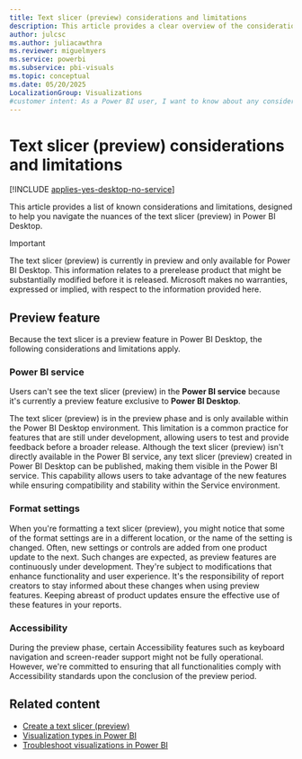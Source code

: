 ```yaml
---
title: Text slicer (preview) considerations and limitations
description: This article provides a clear overview of the considerations and limitations for the text slicer (preview) in Power BI Desktop.
author: julcsc
ms.author: juliacawthra
ms.reviewer: miguelmyers
ms.service: powerbi
ms.subservice: pbi-visuals
ms.topic: conceptual
ms.date: 05/20/2025
LocalizationGroup: Visualizations
#customer intent: As a Power BI user, I want to know about any considerations or limitations for the text slicer (preview) so that I'm always aware of the nuances of the text slicer (preview) in Power BI Desktop.
---
```


# Text slicer (preview) considerations and limitations

[!INCLUDE [applies-yes-desktop-no-service](../includes/applies-yes-desktop-no-service.md)]

This article provides a list of known considerations and limitations, designed to help you navigate the nuances of the text slicer (preview) in Power BI Desktop.

> [!IMPORTANT]
> The text slicer (preview) is currently in preview and only available for Power BI Desktop. This information relates to a prerelease product that might be substantially modified before it is released. Microsoft makes no warranties, expressed or implied, with respect to the information provided here.

## Preview feature

Because the text slicer is a preview feature in Power BI Desktop, the following considerations and limitations apply.

### Power BI service

Users can't see the text slicer (preview) in the **Power BI service** because it's currently a preview feature exclusive to **Power BI Desktop**.

The text slicer (preview) is in the preview phase and is only available within the Power BI Desktop environment. This limitation is a common practice for features that are still under development, allowing users to test and provide feedback before a broader release. Although the text slicer (preview) isn't directly available in the Power BI service, any text slicer (preview) created in Power BI Desktop can be published, making them visible in the Power BI service. This capability allows users to take advantage of the new features while ensuring compatibility and stability within the Service environment.

### Format settings

When you're formatting a text slicer (preview), you might notice that some of the format settings are in a different location, or the name of the setting is changed. Often, new settings or controls are added from one product update to the next. Such changes are expected, as preview features are continuously under development. They're subject to modifications that enhance functionality and user experience. It's the responsibility of report creators to stay informed about these changes when using preview features. Keeping abreast of product updates ensure the effective use of these features in your reports.

### Accessibility

During the preview phase, certain Accessibility features such as keyboard navigation and screen-reader support might not be fully operational. However, we're committed to ensuring that all functionalities comply with Accessibility standards upon the conclusion of the preview period.

## Related content

- [Create a text slicer (preview)](power-bi-visualization-text-slicer.md)
- [Visualization types in Power BI](power-bi-visualization-types-for-reports-and-q-and-a.md)
- [Troubleshoot visualizations in Power BI](power-bi-visualization-troubleshoot.md)
